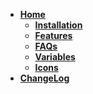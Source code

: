 -   **[Home](./Home)**
    -   **[Installation](./Installation)**
    -   **[Features](./Features)**
    -   **[FAQs](./FAQs)**
    -   **[Variables](./Variables)**
    -   **[Icons](./Icons)**
-   **[ChangeLog](./ChangeLog)**
